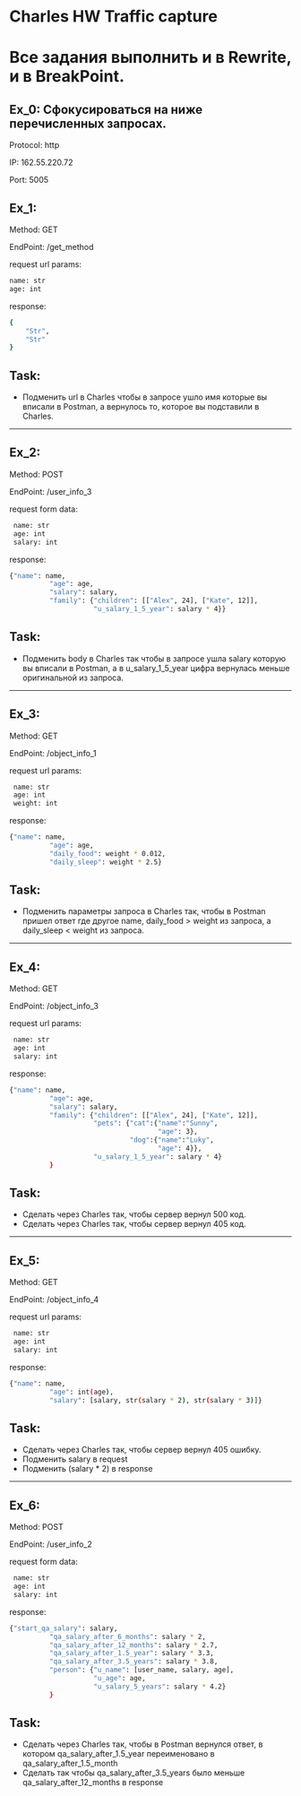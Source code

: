 # Charles HW Traffic capture
# Все задания выполнить и в Rewrite, и в BreakPoint.
## Ex_0: Сфокусироваться на ниже перечисленных запросах.

Protocol: http

IP: 162.55.220.72

Port: 5005

## Ex_1: 
Method: GET

EndPoint: /get_method

request url params: 
```sh
name: str
age: int
```
response: 
```sh
{
    "Str",
    "Str"
}
```
## Task: 
- Подменить url в Charles чтобы в запросе ушло имя которые вы вписали в Postman, а вернулось то, которое вы подставили в Charles.

***

## Ex_2:
Method: POST

EndPoint: /user_info_3

request form data: 
```sh
 name: str
 age: int
 salary: int
```
response:
```sh
{"name": name,
          "age": age,
          "salary": salary,
          "family": {"children": [["Alex", 24], ["Kate", 12]],
                     "u_salary_1_5_year": salary * 4}}
```
## Task: 
- Подменить body в Charles так чтобы в запросе ушла salary которую вы вписали в Postman, а в u_salary_1_5_year цифра вернулась меньше оригинальной из запроса.

***

## Ex_3:
Method: GET

EndPoint: /object_info_1

request url params: 
```sh
 name: str
 age: int
 weight: int
```
response: 
```sh
{"name": name,
          "age": age,
          "daily_food": weight * 0.012,
          "daily_sleep": weight * 2.5}
```
## Task:
- Подменить параметры запроса в Charles так, чтобы в Postman пришел ответ где другое name, daily_food > weight из запроса, а daily_sleep < weight из запроса.

***

## Ex_4:
Method: GET

EndPoint: /object_info_3

request url params: 
```sh
 name: str
 age: int
 salary: int
```
response: 
```sh
{"name": name,
          "age": age,
          "salary": salary,
          "family": {"children": [["Alex", 24], ["Kate", 12]],
                     "pets": {"cat":{"name":"Sunny",
                                     "age": 3},
                              "dog":{"name":"Luky",
                                     "age": 4}},
                     "u_salary_1_5_year": salary * 4}
          }
```
## Task: 
- Сделать через Charles так, чтобы сервер вернул 500 код.
- Сделать через Charles так, чтобы сервер вернул 405 код.

***

## Ex_5:
Method: GET

EndPoint: /object_info_4

request url params: 
```sh
 name: str
 age: int
 salary: int
```
response: 
```sh
{"name": name,
          "age": int(age),
          "salary": [salary, str(salary * 2), str(salary * 3)]}

```
## Task:
- Сделать через Charles так, чтобы сервер вернул 405 ошибку.
- Подменить salary в request
- Подменить (salary * 2) в response

***

## Ex_6:
Method: POST

EndPoint: /user_info_2

request form data: 
```sh
 name: str
 age: int
 salary: int
```
response: 
```sh
{"start_qa_salary": salary,
          "qa_salary_after_6_months": salary * 2,
          "qa_salary_after_12_months": salary * 2.7,
          "qa_salary_after_1.5_year": salary * 3.3,
          "qa_salary_after_3.5_years": salary * 3.8,
          "person": {"u_name": [user_name, salary, age],
                     "u_age": age,
                     "u_salary_5_years": salary * 4.2}
          }
```
## Task:
- Сделать через Charles так, чтобы в Postman вернулся ответ, в котором qa_salary_after_1.5_year переименовано в qa_salary_after_1.5_month
- Сделать так чтобы qa_salary_after_3.5_years было меньше qa_salary_after_12_months в response
